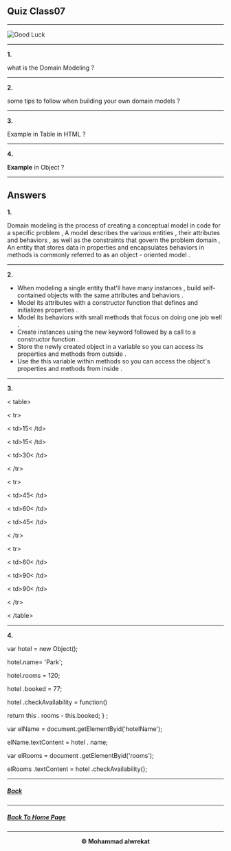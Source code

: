 ## Quiz Class07

---

![Good Luck](https://images.assetsdelivery.com/compings_v2/venimo/venimo1705/venimo170500047.jpg)

---
**1.** 

what is the Domain Modeling ?

---
**2.** 

some tips to follow when building your own domain models ?

---
**3.** 

Example in Table in HTML ?

---
**4.** 

**Example** in Object ?

---
## Answers 
**1.** 

Domain modeling is the process of creating a conceptual model in code for a specific problem , A model describes the various entities , their attributes and behaviors , as well as the constraints that govern the problem domain , An entity that stores data in properties and encapsulates behaviors in methods is commonly referred to as an object - oriented model .

---
**2.**

* When modeling a single entity that'll have many instances , build self-contained objects with the same attributes and behaviors .
* Model its attributes with a constructor function that defines and initializes properties .
* Model its behaviors with small methods that focus on doing one job well .
* Create instances using the new keyword followed by a call to a constructor function .
* Store the newly created object in a variable so you can access its properties and methods from outside .
* Use the this variable within methods so you can access the object's properties and methods from inside .


---
**3.**

< table>

< tr>

< td>15< /td>

< td>15< /td>

< td>30< /td>

< /tr>

< tr>

< td>45< /td>

< td>60< /td>

< td>45< /td>

< /tr>

< tr>

< td>60< /td>

< td>90< /td>

< td>90< /td>

< /tr>

< /table>

---
**4.** 

var hotel = new Object();

hotel.name= 'Park';

hotel.rooms = 120;

hotel .booked = 77;

hotel .checkAvailability = function()

return this . rooms - this.booked;
} ;

var elName = document.getElementByid('hotelName');

elName.textContent = hotel . name;

var elRooms = document .getElementByid('rooms');

elRooms .textContent = hotel .checkAvailability(};

---

##### [Back](https://mhmadwrekat.github.io/reading-notes/class07)

---
##### [Back To Home Page](https://mhmadwrekat.github.io/reading-notes)

---
<b>
<p align="center">
© Mohammad alwrekat
</p>